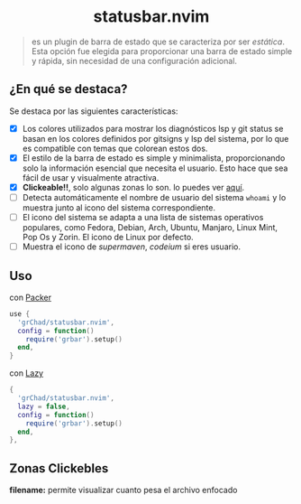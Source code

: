 <h1 align="center">statusbar.nvim</h1>

> es un plugin de barra de estado que se caracteriza por ser _estática_. Esta opción fue elegida para proporcionar una barra de estado simple y rápida, sin necesidad de una configuración adicional.

## ¿En qué se destaca?

Se destaca por las siguientes características:

- [x] Los colores utilizados para mostrar los diagnósticos lsp y git status se basan en los colores definidos por gitsigns y lsp del sistema, por lo que es compatible con temas que colorean estos dos.
- [x] El estilo de la barra de estado es simple y minimalista, proporcionando solo la información esencial que necesita el usuario. Esto hace que sea fácil de usar y visualmente atractiva.
- [x] **Clickeable!!**, solo algunas zonas lo son. lo puedes ver [aquí](#zonas-clickebles).
- [ ] Detecta automáticamente el nombre de usuario del sistema `whoami` y lo muestra junto al icono del sistema correspondiente.
- [ ] El icono del sistema se adapta a una lista de sistemas operativos populares, como Fedora, Debian, Arch, Ubuntu, Manjaro, Linux Mint, Pop Os y Zorin. El icono de Linux por defecto.
- [ ] Muestra el icono de _supermaven_, _codeium_ si eres usuario.

## Uso

con [Packer](https://github.com/wbthomason/packer.nvim)

```lua
use {
  'grChad/statusbar.nvim',
  config = function()
    require('grbar').setup()
  end,
}
```

con [Lazy](https://github.com/folke/lazy.nvim)

```lua
{
  'grChad/statusbar.nvim',
  lazy = false,
  config = function()
    require('grbar').setup()
  end,
},
```


## Zonas Clickebles

**filename:** permite visualizar cuanto pesa el archivo enfocado
